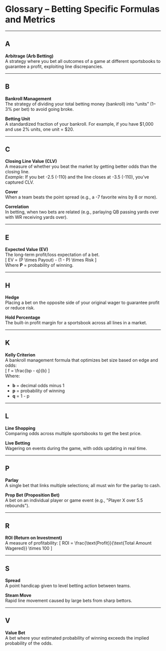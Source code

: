 # Glossary – Betting Specific Formulas and Metrics

---

## **A**

**Arbitrage (Arb Betting)**  
A strategy where you bet all outcomes of a game at different sportsbooks to guarantee a profit, exploiting line discrepancies.

---

## **B**

**Bankroll Management**  
The strategy of dividing your total betting money (bankroll) into “units” (1–3% per bet) to avoid going broke.

**Betting Unit**  
A standardized fraction of your bankroll. For example, if you have $1,000 and use 2% units, one unit = $20.

---

## **C**

**Closing Line Value (CLV)**  
A measure of whether you beat the market by getting better odds than the closing line.  
*Example:* If you bet -2.5 (-110) and the line closes at -3.5 (-110), you’ve captured CLV.

**Cover**  
When a team beats the point spread (e.g., a -7 favorite wins by 8 or more).

**Correlation**  
In betting, when two bets are related (e.g., parlaying QB passing yards over with WR receiving yards over).

---

## **E**

**Expected Value (EV)**  
The long-term profit/loss expectation of a bet.  
\[
EV = (P \times Payout) - (1 - P) \times Risk
\]  
Where **P** = probability of winning.

---

## **H**

**Hedge**  
Placing a bet on the opposite side of your original wager to guarantee profit or reduce risk.

**Hold Percentage**  
The built-in profit margin for a sportsbook across all lines in a market.

---

## **K**

**Kelly Criterion**  
A bankroll management formula that optimizes bet size based on edge and odds:  
\[
f = \frac{bp - q}{b}
\]  
Where:
- **b** = decimal odds minus 1  
- **p** = probability of winning  
- **q** = 1 - p

---

## **L**

**Line Shopping**  
Comparing odds across multiple sportsbooks to get the best price.

**Live Betting**  
Wagering on events during the game, with odds updating in real time.

---

## **P**

**Parlay**  
A single bet that links multiple selections; all must win for the parlay to cash.

**Prop Bet (Proposition Bet)**  
A bet on an individual player or game event (e.g., "Player X over 5.5 rebounds").

---

## **R**

**ROI (Return on Investment)**  
A measure of profitability:
\[
ROI = \frac{\text{Profit}}{\text{Total Amount Wagered}} \times 100
\]

---

## **S**

**Spread**  
A point handicap given to level betting action between teams.

**Steam Move**  
Rapid line movement caused by large bets from sharp bettors.

---

## **V**

**Value Bet**  
A bet where your estimated probability of winning exceeds the implied probability of the odds.
